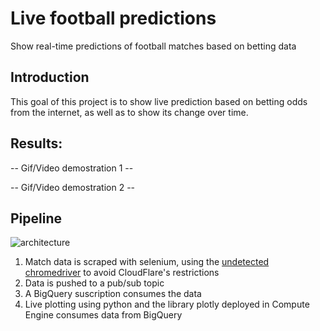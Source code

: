 # Live football predictions

Show real-time predictions of football matches based on betting data


## Introduction

This goal of this project is to show live prediction based on betting odds from the internet, as well as to show its change over time.


## Results:

-- Gif/Video demostration 1 --

-- Gif/Video demostration 2 --


## Pipeline

![architecture](https://user-images.githubusercontent.com/66125885/190246413-ce2cfa0e-b479-40d3-b739-a1d21bd88540.png)

1. Match data is scraped with selenium, using the [undetected  chromedriver]("https://github.com/ultrafunkamsterdam/undetected-chromedriver") to avoid CloudFlare's restrictions
2. Data is pushed to a pub/sub topic
3. A BigQuery suscription consumes the data
4. Live plotting using python and the library plotly deployed in Compute Engine consumes data from BigQuery
